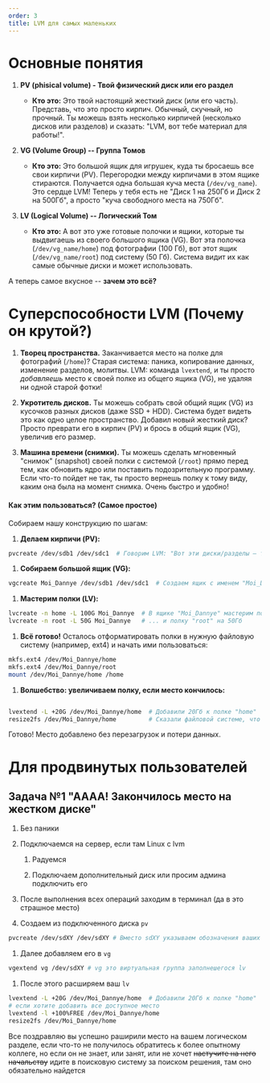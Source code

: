 ```yaml
---
order: 3
title: LVM для самых маленьких
---
```


# Основные понятия

1. **PV (phisical volume) - Твой физический диск или его раздел**

   -  **Кто это:** Это твой настоящий жесткий диск (или его часть). Представь, что это просто кирпич. Обычный, скучный, но прочный. Ты можешь взять несколько кирпичей (несколько дисков или разделов) и сказать: "LVM, вот тебе материал для работы!".

2. **VG (Volume Group) -- Группа Томов**

   -  **Кто это:** Это большой ящик для игрушек, куда ты бросаешь все свои кирпичи (PV). Перегородки между кирпичами в этом ящике стираются. Получается одна большая куча места (`/dev/vg_name`). Это сердце LVM! Теперь у тебя есть не "Диск 1 на 250Гб и Диск 2 на 500Гб", а просто "куча свободного места на 750Гб".

3. **LV (Logical Volume) -- Логический Том**

   -  **Кто это:** А вот это уже готовые полочки и ящики, которые ты выдвигаешь из своего большого ящика (VG). Вот эта полочка (`/dev/vg_name/home`) под фотографии (100 Гб), вот этот ящик (`/dev/vg_name/root`) под систему (50 Гб). Система видит их как самые обычные диски и может использовать.

А теперь самое вкусное -- **зачем это всё?**

# Суперспособности LVM (Почему он крутой?)

1. **Творец пространства.** Заканчивается место на полке для фотографий (`/home`)? Старая система: паника, копирование данных, изменение разделов, молитвы. LVM: команда `lvextend`, и ты просто *добавляешь* место к своей полке из общего ящика (VG), не удаляя ни одной старой фотки!

2. **Укротитель дисков.** Ты можешь собрать свой общий ящик (VG) из кусочков разных дисков (даже SSD + HDD). Система будет видеть это как одно целое пространство. Добавил новый жесткий диск? Просто преврати его в кирпич (PV) и брось в общий ящик (VG), увеличив его размер.

3. **Машина времени (снимки).** Ты можешь сделать мгновенный "снимок" (snapshot) своей полки с системой (`/root`) прямо перед тем, как обновить ядро или поставить подозрительную программу. Если что-то пойдет не так, ты просто вернешь полку к тому виду, каким она была на момент снимка. Очень быстро и удобно!

#### Как этим пользоваться? (Самое простое)

Собираем нашу конструкцию по шагам:

1. **Делаем кирпичи (PV):**

```bash
pvcreate /dev/sdb1 /dev/sdc1  # Говорим LVM: "Вот эти диски/разделы — твои кирпичи!"
```

1. **Собираем большой ящик (VG):**

```bash
vgcreate Moi_Dannye /dev/sdb1 /dev/sdc1  # Создаем ящик с именем "Moi_Dannye" из этих кирпичей
```

1. **Мастерим полки (LV):**

```bash
lvcreate -n home -L 100G Moi_Dannye  # В ящике "Moi_Dannye" мастерим полку "home" размером 100Гб
lvcreate -n root -L 50G Moi_Dannye   # ... и полку "root" на 50Гб
```

1. **Всё готово!** Осталось отформатировать полки в нужную файловую систему (например, ext4) и начать ими пользоваться:

```bash
mkfs.ext4 /dev/Moi_Dannye/home
mkfs.ext4 /dev/Moi_Dannye/root
mount /dev/Moi_Dannye/home /home
```

1. **Волшебство: увеличиваем полку, если место кончилось:**

```bash

lvextend -L +20G /dev/Moi_Dannye/home  # Добавили 20Гб к полке "home"
resize2fs /dev/Moi_Dannye/home         # Сказали файловой системе, что теперь места больше
```

Готово! Место добавлено без перезагрузок и потери данных.

# Для продвинутых пользователей

## Задача №1 "АААА! Закончилось место на жестком диске"

1. Без паники

2. Подключаемся на сервер, если там Linux с lvm

   1. Радуемся

   2. Подключаем дополнительный диск или просим админа подключить его

3. После выполнения всех операций заходим в терминал (да в это страшное место)

4. Создаем из подключенного диска `pv`

```bash
pvcreate /dev/sdXY /dev/sdXY # Вместо sdXY указываем обозначения ваших дисков
```

1. Далее добавляем его в `vg`

```bash
vgextend vg /dev/sdXY # vg это виртуальная группа заполнешегося lv
```

1. После этого расширяем ваш `lv`

```bash
lvextend -L +20G /dev/Moi_Dannye/home  # Добавили 20Гб к полке "home"
# если хотите добавить все доступное место
lvextend -l +100%FREE /dev/Moi_Dannye/home
resize2fs /dev/Moi_Dannye/home
```

Все поздравляю вы успешно раширили место на вашем логическом разделе, если что-то не получилось обратитесь к более опытному коллеге, но если он не знает, или занят, или не хочет ~~настучите на него начальству~~ идите в поисковую систему за поиском решения, там оно обязательно найдется